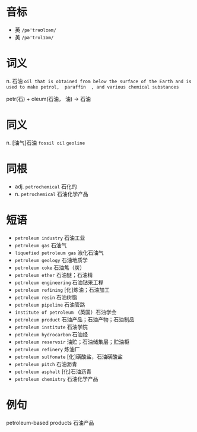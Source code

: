 # 音标

- 英 `/pə'trəʊlɪəm/`
- 美 `/pə'trolɪəm/`

# 词义

n. 石油
`oil that is obtained from below the surface of the Earth and is used to make petrol,  paraffin  , and various chemical substances`



petr(石) + oleum(石油， 油) → 石油

# 同义

n. [油气]石油
`fossil oil` `geoline`

# 同根

- adj. `petrochemical` 石化的
- n. `petrochemical` 石油化学产品

# 短语

- `petroleum industry` 石油工业
- `petroleum gas` 石油气
- `liquefied petroleum gas` 液化石油气
- `petroleum geology` 石油地质学
- `petroleum coke` 石油焦（炭）
- `petroleum ether` 石油醚；石油精
- `petroleum engineering` 石油钻采工程
- `petroleum refining` [化]炼油；石油加工
- `petroleum resin` 石油树脂
- `petroleum pipeline` 石油管路
- `institute of petroleum` （英国）石油学会
- `petroleum product` 石油产品；石油产物；石油制品
- `petroleum institute` 石油学院
- `petroleum hydrocarbon` 石油烃
- `petroleum reservoir` 油贮；石油储集层；贮油柜
- `petroleum refinery` 炼油厂
- `petroleum sulfonate` [化]磺酸盐，石油磺酸盐
- `petroleum pitch` 石油沥青
- `petroleum asphalt` [化]石油沥青
- `petroleum chemistry` 石油化学产品

# 例句

petroleum-based products
石油产品


